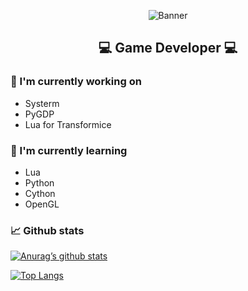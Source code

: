 <p align="center">
<img src="https://user-images.githubusercontent.com/65337921/154606125-d56cca4f-7a19-4d8f-8edd-a7b18ed427ca.png" alt="Banner">
<h2 align="center">💻 Game Developer 💻</h2>
</p>

### 🔭 I'm currently working on
- Systerm
- PyGDP
- Lua for Transformice

### 🌱 I'm currently learning
- Lua
- Python
- Cython
- OpenGL

### 📈 Github stats
[![Anurag’s github stats](https://github-readme-stats.vercel.app/api?username=ZytroCode)](https://github.com/ZytroCode)

[![Top Langs](https://github-readme-stats.vercel.app/api/top-langs/?username=ZytroCode&layout=compact)](https://github.com/ZytroCode)
